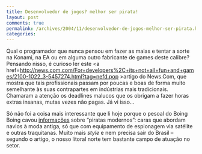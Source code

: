 ```yaml
---
title: Desenvolvedor de jogos? melhor ser pirata!
layout: post
comments: true
permalink: /archives/2004/11/desenvolvedor-de-jogos-melhor-ser-pirata.html
categories:
---
```

Qual o programador que nunca pensou em fazer as malas e tentar a sorte na Konami, na EA ou em alguma outro fabricante de games deste calibre? Pensando nisso, é curioso ler este <a href=http://news.com.com/For+developers%2C+its+not+all+fun+and+games/2100-1022_3-5457274.html?tag=nefd.pop >artigo</a> do News.Com, que mostra que tais profissionais passam por poucas e boas de forma muito semelhante às suas contrapartes em indústrias mais tradicionais. Chamaram a atenção os deadlines malucos que os obrigam a fazer horas extras insanas, mutas vezes não pagas. Já vi isso&#8230;

Só não foi a coisa mais interessante que li hoje porque o pesoal do Boing Boing cavou <a href=http://www.boingboing.net/2004/11/18/pirates_eavesdroppin.html >informações</a> sobre &#8220;piratas modernos&#8221;: caras que abordam navios à moda antiga, só que com equipamento de espionagem via satélite e outras traquitanas. Muito mais *style* e nem precisa sair do Brasil &#8211; segundo o artigo, o nosso litoral norte tem bastante campo de atuação no setor.